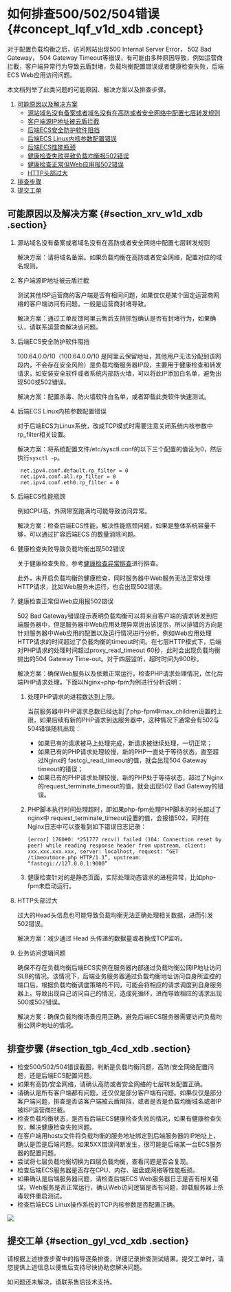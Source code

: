 # 如何排查500/502/504错误 {#concept_lqf_v1d_xdb .concept}

对于配置负载均衡之后，访问网站出现500 Internal Server Error， 502 Bad Gateway， 504 Gateway Timeout等错误，有可能由多种原因导致，例如运营商拦截，客户端异常行为导致云盾封堵，负载均衡配置错误或者健康检查失败，后端ECS Web应用访问问题。

本文档列举了此类问题的可能原因、解决方案以及排查步骤。

1.  [可能原因以及解决方案](#ol_srv_w1d_xdb)
    -   [源站域名没有备案或者域名没有在高防或者安全网络中配置七层转发规则](#1)
    -   [客户端源IP地址被云盾拦截](#2)
    -   [后端ECS安全防护软件阻挡](#3)
    -   [后端ECS Linux内核参数配置错误](#4)
    -   [后端ECS性能瓶颈](#5)
    -   [健康检查失败导致负载均衡报502错误](#6)
    -   [健康检查正常但Web应用报502错误](#7)
    -   [HTTP头部过大](#8)
2.  [排查步骤](#section_tgb_4cd_xdb)
3.  [提交工单](#section_gyl_vcd_xdb)

## 可能原因以及解决方案 {#section_xrv_w1d_xdb .section}

1.  源站域名没有备案或者域名没有在高防或者安全网络中配置七层转发规则

    解决方案：请将域名备案。如果负载均衡在高防或者安全网络，配置对应的域名规则。

2.  客户端源IP地址被云盾拦截

    测试其他ISP运营商的客户端是否有相同问题，如果仅仅是某个固定运营商网络的客户端访问有问题，一般是运营商封堵导致。

    解决方案：通过工单反馈阿里云售后支持抓包确认是否有封堵行为，如果确认，请联系运营商解决该问题。

3.  后端ECS安全防护软件阻挡

    100.64.0.0/10（100.64.0.0/10 是阿里云保留地址，其他用户无法分配到该网段内，不会存在安全风险）是负载均衡服务器IP段，主要用于健康检查和转发请求，如安装安全软件或者系统内部防火墙，可以将此IP添加白名单，避免出现500或502错误。

    解决方案：配置杀毒、防火墙软件白名单，或者卸载此类软件快速测试。

4.  后端ECS Linux内核参数配置错误

    对于后端ECS为Linux系统，改成TCP模式时需要注意关闭系统内核参数中rp\_filter相关设置。

    解决方案：将系统配置文件/etc/sysctl.conf的以下三个配置的值设为0，然后执行`sysctl -p`。

    ```
     net.ipv4.conf.default.rp_filter = 0
     net.ipv4.conf.all.rp_filter = 0
     net.ipv4.conf.eth0.rp_filter = 0
    ```

5.  后端ECS性能瓶颈

    例如CPU高，外网带宽跑满均可能导致访问异常。

    解决方案：检查后端ECS性能，解决性能瓶颈问题，如果是整体系统容量不够，可以通过扩容后端ECS 的数量消除问题。

6.  健康检查失败导致负载均衡出现502错误

    关于健康检查失败，参考[健康检查异常排查](cn.zh-CN/常见问题/如何排查ECS实例异常.md#)进行排查。

    此外，未开启负载均衡的健康检查，同时服务器中Web服务无法正常处理HTTP请求，比如Web服务未运行，也会出现502错误。

7.  健康检查正常但Web应用报502错误

    502 Bad Gateway错误提示表明负载均衡可以将来自客户端的请求转发到后端服务器中，但是服务器中Web应用处理异常抛出该提示，所以排错的方向是针对服务器中Web应用的配置以及运行情况进行分析。例如Web应用处理HTTP请求的时间超过了负载均衡的timeout时间。在七层HTTP模式下，后端对PHP请求的处理时间超过proxy\_read\_timeout 60秒，此时会出现负载均衡抛出的504 Gateway Time-out。对于四层监听，超时时间为900秒。

    解决方案：确保Web服务以及依赖正常运行，检查PHP请求处理情况，优化后端PHP请求处理。下面以Nginx+php-fpm为例进行分析说明：

    1.  处理PHP请求的进程数达到上限。

        当前服务器中PHP请求总数已经达到了php-fpm中max\_children设置的上限，如果后续有新的PHP请求到达服务器中，这种情况下通常会有502与504错误随机出现：

        -   如果已有的请求被马上处理完成，新请求被继续处理，一切正常；
        -   如果已有的PHP请求处理较慢，新的PHP一直处于等待状态，直至超过Nginx的 fastcgi\_read\_timeout的值，就会出现504 Gateway timeout的错误；
        -   如果已有的PHP请求处理较慢，新的PHP处于等待状态，超过了Nginx的request\_terminate\_timeout的值，就会出现502 Bad Gateway的错误。
    2.  PHP脚本执行时间处理超时，即如果php-fpm处理PHP脚本的时长超过了nginx中 request\_terminate\_timeout设置的值，会报错502，同时在Nginx日志中可以查看到如下错误日志记录：

        ```
        [error] 1760#0: *251777 recv() failed (104: Connection reset by peer) while reading response header from upstream, client: xxx.xxx.xxx.xxx, server: localhost, request: “GET /timeoutmore.php HTTP/1.1”, upstream: “fastcgi://127.0.0.1:9000”
        ```

    3.  健康检查针对的是静态页面，实际处理动态请求的进程异常，比如php-fpm未启动运行。
8.  HTTP头部过大

    过大的Head头信息也可能导致负载均衡无法正确处理相关数据，进而引发502错误。

    解决方案：减少通过 Head 头传递的数据量或者换成TCP监听。

9.  业务访问逻辑问题

    确保不存在负载均衡后端ECS实例在服务器内部通过负载均衡公网IP地址访问SLB的情况。该情况下，后端业务服务器通过负载均衡地址访问自身所监控的端口后，根据负载均衡调度策略的不同，可能会将相应的请求调度到自身服务器上。导致出现自己访问自己的情况，造成死循环，进而导致相应的请求出现500或502错误。

    解决方案：确保负载均衡场景应用正确，避免后端ECS服务器需要访问负载均衡公网IP地址的情况。


## 排查步骤 {#section_tgb_4cd_xdb .section}

-   检查500/502/504错误截图，判断是负载均衡问题，高防/安全网络配置问题，还是后端ECS配置问题。
-   如果有高防/安全网络，请确认高防或者安全网络的七层转发配置正确。
-   请确认是所有客户端都有问题，还仅仅是部分客户端有问题。如果仅仅是部分客户端问题，排查是否该客户端被云盾阻挡，或者是否是负载均衡域名或者IP被ISP运营商拦截。
-   检查负载均衡状态，是否有后端ECS健康检查失败的情况，如果有健康检查失败，解决健康检查失败问题。
-   在客户端用hosts文件将负载均衡的服务地址绑定到后端服务器的IP地址上，确认是否是后端问题。如果5XX错误间断发生，很可能是后端某一台ECS服务器的配置问题。
-   尝试将七层负载均衡切换为四层负载均衡，查看问题是否会复现。
-   检查后端ECS服务器是否存在CPU、内存、磁盘或网络等性能瓶颈。
-   如果确认是后端服务器问题，请检查后端ECS Web服务器日志是否有相关错误，Web服务是否正常运行，确认Web访问逻辑是否有问题，卸载服务器上杀毒软件重启测试。
-   检查后端ECS Linux操作系统的TCP内核参数是否配置正确。

![](http://static-aliyun-doc.oss-cn-hangzhou.aliyuncs.com/assets/img/4299/15447033883349_zh-CN.jpg)

## 提交工单 {#section_gyl_vcd_xdb .section}

请根据上述排查步骤中的指导逐条排查，详细记录排查测试结果。提交工单时，请您提供上述信息以便售后支持尽快协助您解决问题。

如问题还未解决，请联系售后技术支持。

